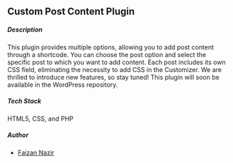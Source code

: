<h2>Custom Post Content Plugin</h2>

<h5>Description</h5>
<p>This plugin provides multiple options, allowing you to add post content through a shortcode. You can choose the post option and select the specific post to which you want to add content. Each post includes its own CSS field, eliminating the necessity to add CSS in the Customizer. We are thrilled to introduce new features, so stay tuned! This plugin will soon be available in the WordPress repository.</p>

<h5>Tech Stack</h5>
<p>HTML5, CSS, and PHP</p>

<h5>Author</h5>
<ul>
<li><a href="#" target="_blank">Faizan Nazir</a></li>
</ul>

